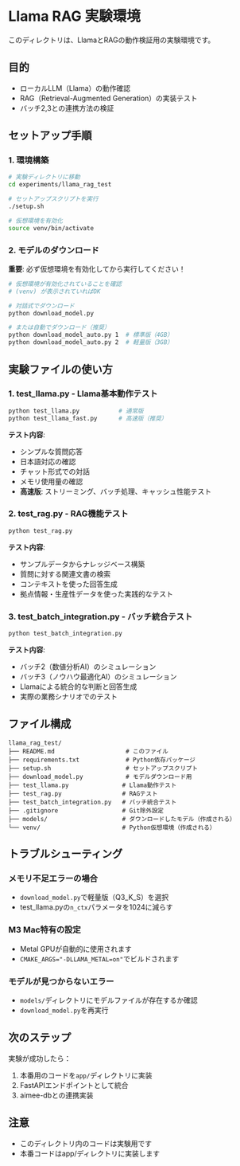 # Llama RAG 実験環境

このディレクトリは、LlamaとRAGの動作検証用の実験環境です。

## 目的
- ローカルLLM（Llama）の動作確認
- RAG（Retrieval-Augmented Generation）の実装テスト
- バッチ2,3との連携方法の検証

## セットアップ手順

### 1. 環境構築
```bash
# 実験ディレクトリに移動
cd experiments/llama_rag_test

# セットアップスクリプトを実行
./setup.sh

# 仮想環境を有効化
source venv/bin/activate
```

### 2. モデルのダウンロード

**重要**: 必ず仮想環境を有効化してから実行してください！

```bash
# 仮想環境が有効化されていることを確認
# (venv) が表示されていればOK

# 対話式でダウンロード
python download_model.py

# または自動でダウンロード（推奨）
python download_model_auto.py 1  # 標準版（4GB）
python download_model_auto.py 2  # 軽量版（3GB）
```

## 実験ファイルの使い方

### 1. test_llama.py - Llama基本動作テスト
```bash
python test_llama.py           # 通常版
python test_llama_fast.py      # 高速版（推奨）
```
**テスト内容**:
- シンプルな質問応答
- 日本語対応の確認
- チャット形式での対話
- メモリ使用量の確認
- **高速版**: ストリーミング、バッチ処理、キャッシュ性能テスト

### 2. test_rag.py - RAG機能テスト
```bash
python test_rag.py
```
**テスト内容**:
- サンプルデータからナレッジベース構築
- 質問に対する関連文書の検索
- コンテキストを使った回答生成
- 拠点情報・生産性データを使った実践的なテスト

### 3. test_batch_integration.py - バッチ統合テスト
```bash
python test_batch_integration.py
```
**テスト内容**:
- バッチ2（数値分析AI）のシミュレーション
- バッチ3（ノウハウ最適化AI）のシミュレーション
- Llamaによる統合的な判断と回答生成
- 実際の業務シナリオでのテスト

## ファイル構成

```
llama_rag_test/
├── README.md                    # このファイル
├── requirements.txt             # Python依存パッケージ
├── setup.sh                     # セットアップスクリプト
├── download_model.py            # モデルダウンロード用
├── test_llama.py               # Llama動作テスト
├── test_rag.py                 # RAGテスト
├── test_batch_integration.py   # バッチ統合テスト
├── .gitignore                  # Git除外設定
├── models/                     # ダウンロードしたモデル（作成される）
└── venv/                       # Python仮想環境（作成される）
```

## トラブルシューティング

### メモリ不足エラーの場合
- `download_model.py`で軽量版（Q3_K_S）を選択
- test_llama.pyの`n_ctx`パラメータを1024に減らす

### M3 Mac特有の設定
- Metal GPUが自動的に使用されます
- `CMAKE_ARGS="-DLLAMA_METAL=on"`でビルドされます

### モデルが見つからないエラー
- `models/`ディレクトリにモデルファイルが存在するか確認
- `download_model.py`を再実行

## 次のステップ

実験が成功したら：
1. 本番用のコードを`app/`ディレクトリに実装
2. FastAPIエンドポイントとして統合
3. aimee-dbとの連携実装

## 注意
- このディレクトリ内のコードは実験用です
- 本番コードはapp/ディレクトリに実装します